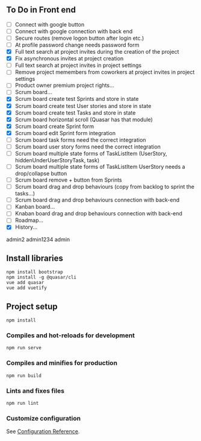 ## To Do in Front end
- [ ] Connect with google button
- [ ] Connect with google connection with back end
- [ ] Secure routes (remove logon button after login etc.)
- [ ] At profile password change needs password form 
- [X] Full text search at project invites during the creation of the project
- [X] Fix asynchronous invites at project creation
- [ ] Full text search at project invites in project settings
- [ ] Remove project memembers from coworkers at project invites in project settings
- [ ] Product owner premium project rights...
- [ ] Scrum board...
- [X] Scrum board create test Sprints and store in state
- [X] Scrum board create test User stories and store in state
- [X] Scrum board create test Tasks and store in state
- [X] Scrum board horizontal scroll (Quasar has that module)
- [X] Scrum board create Sprint form
- [X] Scrum board edit Sprint form integration
- [ ] Scrum board task forms need the correct integration
- [ ] Scrum board user story forms need the correct integration
- [ ] Scrum board multiple state forms of TaskListItem (UserStory, hiddenUnderUserStoryTask, task)
- [ ] Scrum board multiple state forms of TaskListItem UserStory needs a drop/collapse button
- [ ] Scrum board remove + button from Sprints
- [ ] Scrum board drag and drop behaviours (copy from backlog to sprint the tasks...)
- [ ] Scrum board drag and drop behaviours connection with back-end
- [ ] Kanban board...
- [ ] Knaban board drag and drop behaviours connection with back-end
- [ ] Roadmap...
- [X] History...

admin2
admin1234
admin

## Install libraries
```
npm install bootstrap
npm install -g @quasar/cli
vue add quasar
vue add vuetify
```

## Project setup
```
npm install
```

### Compiles and hot-reloads for development
```
npm run serve
```

### Compiles and minifies for production
```
npm run build
```

### Lints and fixes files
```
npm run lint
```

### Customize configuration
See [Configuration Reference](https://cli.vuejs.org/config/).
